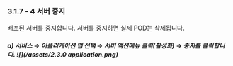 ### 3.1.7 - 4 서버 중지

배포된 서버를 중지합니다. 서버를 중지하면 실제 POD는 삭제됩니다.

##### a\)    서비스 → 어플리케이션 맵 선택 → 서버 액션메뉴 클릭\(활성화\) → 중지를 클릭합니다. ![](/assets/2.3.0 application.png)



